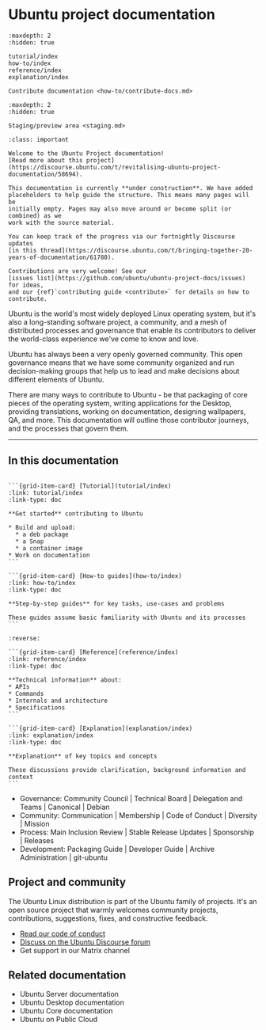 # Ubuntu project documentation

```{toctree}
:maxdepth: 2
:hidden: true

tutorial/index
how-to/index
reference/index
explanation/index

Contribute documentation <how-to/contribute-docs.md>
```

```{toctree}
:maxdepth: 2
:hidden: true

Staging/preview area <staging.md>
```

```{admonition} **Work in progress**
:class: important

Welcome to the Ubuntu Project documentation!
[Read more about this project](https://discourse.ubuntu.com/t/revitalising-ubuntu-project-documentation/58694).

This documentation is currently **under construction**. We have added
placeholders to help guide the structure. This means many pages will be
initially empty. Pages may also move around or become split (or combined) as we
work with the source material.

You can keep track of the progress via our fortnightly Discourse updates
[in this thread](https://discourse.ubuntu.com/t/bringing-together-20-years-of-documentation/61780).

Contributions are very welcome! See our
[issues list](https://github.com/ubuntu/ubuntu-project-docs/issues) for ideas,
and our {ref}`contributing guide <contribute>` for details on how to contribute.
```

Ubuntu is the world's most widely deployed Linux operating system, but it's also
a long-standing software project, a community, and a mesh of distributed
processes and governance that enable its contributors to deliver the world-class
experience we've come to know and love.

Ubuntu has always been a very openly governed community. This open governance
means that we have some community organized and run decision-making groups that
help us to lead and make decisions about different elements of Ubuntu.

There are many ways to contribute to Ubuntu - be that packaging of core pieces
of the operating system, writing applications for the Desktop, providing
translations, working on documentation, designing wallpapers, QA, and more.
This documentation will outline those contributor journeys, and the processes
that govern them.

---------

## In this documentation

````{grid} 1 1 2 2

```{grid-item-card} [Tutorial](tutorial/index)
:link: tutorial/index
:link-type: doc

**Get started** contributing to Ubuntu

* Build and upload:
  * a deb package
  * a Snap
  * a container image
* Work on documentation
```

```{grid-item-card} [How-to guides](how-to/index)
:link: how-to/index
:link-type: doc

**Step-by-step guides** for key tasks, use-cases and problems

These guides assume basic familiarity with Ubuntu and its processes
```

````

````{grid} 1 1 2 2
:reverse:

```{grid-item-card} [Reference](reference/index)
:link: reference/index
:link-type: doc

**Technical information** about:
* APIs
* Commands
* Internals and architecture
* Specifications
```

```{grid-item-card} [Explanation](explanation/index)
:link: explanation/index
:link-type: doc

**Explanation** of key topics and concepts

These discussions provide clarification, background information and context
```

````

- Governance: Community Council | Technical Board | Delegation and Teams |
  Canonical | Debian
- Community: Communication | Membership | Code of Conduct | Diversity | Mission
- Process: Main Inclusion Review | Stable Release Updates | Sponsorship |
  Releases
- Development: Packaging Guide | Developer Guide | Archive Administration |
  git-ubuntu

## Project and community

The Ubuntu Linux distribution is part of the Ubuntu family of projects. It's an
open source project that warmly welcomes community projects, contributions,
suggestions, fixes, and constructive feedback.

* [Read our code of conduct](https://ubuntu.com/community/ethos/code-of-conduct)
* [Discuss on the Ubuntu Discourse forum](https://discourse.ubuntu.com/)
* Get support in our Matrix channel

## Related documentation

- Ubuntu Server documentation
- Ubuntu Desktop documentation
- Ubuntu Core documentation
- Ubuntu on Public Cloud
